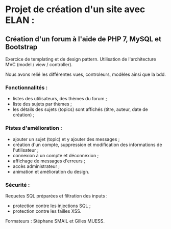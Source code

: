 # Projet de création d'un site avec ELAN :

## Création d'un forum à l'aide de PHP 7, MySQL et Bootstrap

Exercice de templating et de design pattern. Utilisation de l'architecture MVC (model / view / controller).

Nous avons relié les différentes vues, controleurs, modèles ainsi que la bdd.

### Fonctionnalités :

- listes des utilisateurs, des thèmes du forum ;
- liste des sujets par thèmes ;
- les détails des sujets (topics) sont affichés (titre, auteur, date de création) ;

### Pistes d'amélioration :

- ajouter un sujet (topic) et y ajouter des messages ;
- création d'un compte, suppression et modification des informations de l'utilisateur ;
- connexion à un compte et déconnexion ;
- affichage de messages d'erreurs ;
- accès administrateur ;
- animation et amélioration du design.

### Sécurité :

Requetes SQL préparées et filtration des inputs :

- protection contre les injections SQL ;
- protection contre les failles XSS.

Formateurs : Stéphane SMAIL et Gilles MUESS.
